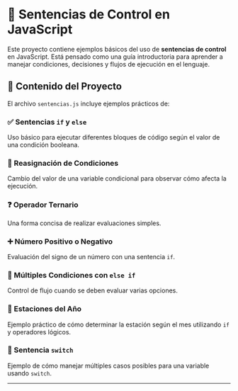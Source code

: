 # 🧠 Sentencias de Control en JavaScript

Este proyecto contiene ejemplos básicos del uso de **sentencias de control** en JavaScript. Está pensado como una guía introductoria para aprender a manejar condiciones, decisiones y flujos de ejecución en el lenguaje.

## 📂 Contenido del Proyecto

El archivo `sentencias.js` incluye ejemplos prácticos de:

### ✅ Sentencias `if` y `else`
Uso básico para ejecutar diferentes bloques de código según el valor de una condición booleana.

### 🔁 Reasignación de Condiciones
Cambio del valor de una variable condicional para observar cómo afecta la ejecución.

### ❓ Operador Ternario
Una forma concisa de realizar evaluaciones simples.

### ➕ Número Positivo o Negativo
Evaluación del signo de un número con una sentencia `if`.

### 🔢 Múltiples Condiciones con `else if`
Control de flujo cuando se deben evaluar varias opciones.

### 🌱 Estaciones del Año
Ejemplo práctico de cómo determinar la estación según el mes utilizando `if` y operadores lógicos.

### 🎯 Sentencia `switch`
Ejemplo de cómo manejar múltiples casos posibles para una variable usando `switch`.

---
